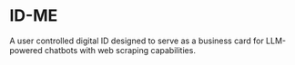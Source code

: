 # ID-ME

A user controlled digital ID designed to serve as a business card for LLM-powered chatbots with web scraping capabilities. 
